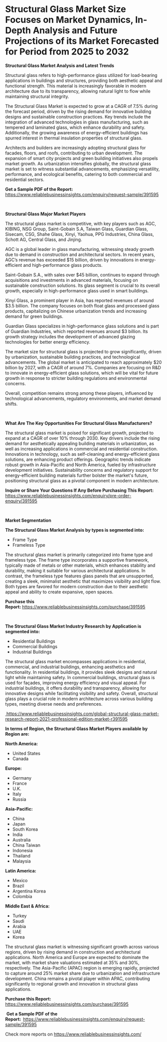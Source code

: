 <p><h1>Structural Glass Market Size Focuses on Market Dynamics, In-Depth Analysis and Future Projections of its Market Forecasted for Period from 2025 to 2032</h1></p><p><strong>Structural Glass Market Analysis and Latest Trends</strong></p>
<p><p>Structural glass refers to high-performance glass utilized for load-bearing applications in buildings and structures, providing both aesthetic appeal and functional strength. This material is increasingly favorable in modern architecture due to its transparency, allowing natural light to flow while maintaining structural integrity. </p><p>The Structural Glass Market is expected to grow at a CAGR of 7.5% during the forecast period, driven by the rising demand for innovative building designs and sustainable construction practices. Key trends include the integration of advanced technologies in glass manufacturing, such as tempered and laminated glass, which enhance durability and safety. Additionally, the growing awareness of energy-efficient buildings has spurred interest in thermal insulation properties of structural glass. </p><p>Architects and builders are increasingly adopting structural glass for facades, floors, and roofs, contributing to urban development. The expansion of smart city projects and green building initiatives also propels market growth. As urbanization intensifies globally, the structural glass market is set to witness substantial advancements, emphasizing versatility, performance, and ecological benefits, catering to both commercial and residential sectors.</p></p>
<p><strong>Get a Sample PDF of the Report:&nbsp;</strong> <a href="https://www.reliablebusinessinsights.com/enquiry/request-sample/391595?utm_campaign=2811&utm_medium=2&utm_source=Github&utm_content=ia&utm_term=29032025&utm_id=structural-glass">https://www.reliablebusinessinsights.com/enquiry/request-sample/391595</a></p>
<p>&nbsp;</p>
<p><strong>Structural Glass Major Market Players</strong></p>
<p><p>The structural glass market is competitive, with key players such as AGC, KIBING, NSG Group, Saint-Gobain S.A, Taiwan Glass, Guardian Glass, Sisecam, CSG, Shahe Glass, Xinyi, Yaohua, PPG Industries, China Glass, Schott AG, Central Glass, and Jinjing. </p><p>AGC is a global leader in glass manufacturing, witnessing steady growth due to demand in construction and architectural sectors. In recent years, AGC’s revenue has exceeded $15 billion, driven by innovations in energy-efficient and high-performance glass products.</p><p>Saint-Gobain S.A., with sales over $45 billion, continues to expand through acquisitions and investments in advanced materials, focusing on sustainable construction solutions. Its glass segment is crucial to its overall growth, especially in high-performance glass used in smart buildings.</p><p>Xinyi Glass, a prominent player in Asia, has reported revenues of around $3.5 billion. The company focuses on both float glass and processed glass products, capitalizing on Chinese urbanization trends and increasing demand for green buildings.</p><p>Guardian Glass specializes in high-performance glass solutions and is part of Guardian Industries, which reported revenues around $3 billion. Its growth strategy includes the development of advanced glazing technologies for better energy efficiency.</p><p>The market size for structural glass is projected to grow significantly, driven by urbanization, sustainable building practices, and technological advancements. The global market is anticipated to reach approximately $20 billion by 2027, with a CAGR of around 7%. Companies are focusing on R&D to innovate in energy-efficient glass solutions, which will be vital for future growth in response to stricter building regulations and environmental concerns.</p><p>Overall, competition remains strong among these players, influenced by technological advancements, regulatory environments, and market demand shifts.</p></p>
<p>&nbsp;</p>
<p><strong>What Are The Key Opportunities For Structural Glass Manufacturers?</strong></p>
<p><p>The structural glass market is poised for significant growth, projected to expand at a CAGR of over 10% through 2030. Key drivers include the rising demand for aesthetically appealing building materials in urbanization, as well as increasing applications in commercial and residential construction. Innovations in technology, such as self-cleaning and energy-efficient glass solutions, are enhancing product offerings. Geographic trends indicate robust growth in Asia-Pacific and North America, fueled by infrastructure development initiatives. Sustainability concerns and regulatory support for energy-efficient building materials further bolster the market's future, positioning structural glass as a pivotal component in modern architecture.</p></p>
<p><strong>Inquire or Share Your Questions If Any Before Purchasing This Report:</strong> <a href="https://www.reliablebusinessinsights.com/enquiry/pre-order-enquiry/391595?utm_campaign=2811&utm_medium=2&utm_source=Github&utm_content=ia&utm_term=29032025&utm_id=structural-glass">https://www.reliablebusinessinsights.com/enquiry/pre-order-enquiry/391595</a></p>
<p>&nbsp;</p>
<p><strong>Market Segmentation</strong></p>
<p><strong>The Structural Glass Market Analysis by types is segmented into:</strong></p>
<p><ul><li>Frame Type</li><li>Frameless Type</li></ul></p>
<p><p>The structural glass market is primarily categorized into frame type and frameless type. The frame type incorporates a supportive framework, typically made of metals or other materials, which enhances stability and durability, making it suitable for various architectural applications. In contrast, the frameless type features glass panels that are unsupported, creating a sleek, minimalist aesthetic that maximizes visibility and light flow. Both types are favored for modern construction due to their aesthetic appeal and ability to create expansive, open spaces.</p></p>
<p><strong>Purchase this Report:&nbsp;</strong><a href="https://www.reliablebusinessinsights.com/purchase/391595?utm_campaign=2811&utm_medium=2&utm_source=Github&utm_content=ia&utm_term=29032025&utm_id=structural-glass">https://www.reliablebusinessinsights.com/purchase/391595</a></p>
<p>&nbsp;</p>
<p><strong>The Structural Glass Market Industry Research by Application is segmented into:</strong></p>
<p><ul><li>Residential Buildings</li><li>Commercial Buildings</li><li>Industrial Buildings</li></ul></p>
<p><p>The structural glass market encompasses applications in residential, commercial, and industrial buildings, enhancing aesthetics and functionality. In residential buildings, it provides sleek designs and natural light while maintaining safety. In commercial buildings, structural glass is used for façades, improving energy efficiency and visual appeal. For industrial buildings, it offers durability and transparency, allowing for innovative designs while facilitating visibility and safety. Overall, structural glass plays a crucial role in modern architecture across various building types, meeting diverse needs and preferences.</p></p>
<p><a href="https://www.reliablebusinessinsights.com/global-structural-glass-market-research-report-2021-professional-edition-market-r391595?utm_campaign=2811&utm_medium=2&utm_source=Github&utm_content=ia&utm_term=29032025&utm_id=structural-glass">&nbsp;https://www.reliablebusinessinsights.com/global-structural-glass-market-research-report-2021-professional-edition-market-r391595</a></p>
<p><strong>In terms of Region, the Structural Glass Market Players available by Region are:</strong></p>
<p>
    <p> <strong> North America: </strong>
        <ul>
            <li>United States</li>
            <li>Canada</li>
        </ul>
        </p> 
    <p> <strong> Europe: </strong>
        <ul>
            <li>Germany</li>
            <li>France</li>
            <li>U.K.</li>
            <li>Italy</li>
            <li>Russia</li>
        </ul>
        </p> 
    <p> <strong> Asia-Pacific: </strong>
        <ul>
            <li>China</li>
            <li>Japan</li>
            <li>South Korea</li>
            <li>India</li>
            <li>Australia</li>
            <li>China Taiwan</li>
            <li>Indonesia</li>
            <li>Thailand</li>
            <li>Malaysia</li>
        </ul>
        </p> 
    <p> <strong> Latin America: </strong>
        <ul>
            <li>Mexico</li>
            <li>Brazil</li>
            <li>Argentina Korea</li>
            <li>Colombia</li>
        </ul>
        </p> 
    <p> <strong> Middle East & Africa: </strong>
        <ul>
            <li>Turkey</li>
            <li>Saudi</li>
            <li>Arabia</li>
            <li>UAE</li>
            <li>Korea</li>
        </ul>
    </p>
    </p>
<p><p>The structural glass market is witnessing significant growth across various regions, driven by rising demand in construction and architectural applications. North America and Europe are expected to dominate the market, with market share valuations estimated at 35% and 30%, respectively. The Asia-Pacific (APAC) region is emerging rapidly, projected to capture around 25% market share due to urbanization and infrastructure development. China remains a pivotal player within APAC, contributing significantly to regional growth and innovation in structural glass applications.</p></p>
<p><strong>Purchase this Report: </strong><a href="https://www.reliablebusinessinsights.com/purchase/391595?utm_campaign=2811&utm_medium=2&utm_source=Github&utm_content=ia&utm_term=29032025&utm_id=structural-glass">https://www.reliablebusinessinsights.com/purchase/391595</a></p>
<p>&nbsp;<strong>Get a Sample PDF of the Report:&nbsp;&nbsp;</strong><a href="https://www.reliablebusinessinsights.com/enquiry/request-sample/391595?utm_campaign=2811&utm_medium=2&utm_source=Github&utm_content=ia&utm_term=29032025&utm_id=structural-glass">https://www.reliablebusinessinsights.com/enquiry/request-sample/391595</a></p>
<p><strong></strong></p>
<p>Check more reports on <a href="https://www.reliablebusinessinsights.com/?utm_campaign=2811&utm_medium=2&utm_source=Github&utm_content=ia&utm_term=29032025&utm_id=structural-glass">https://www.reliablebusinessinsights.com/</a></p>
